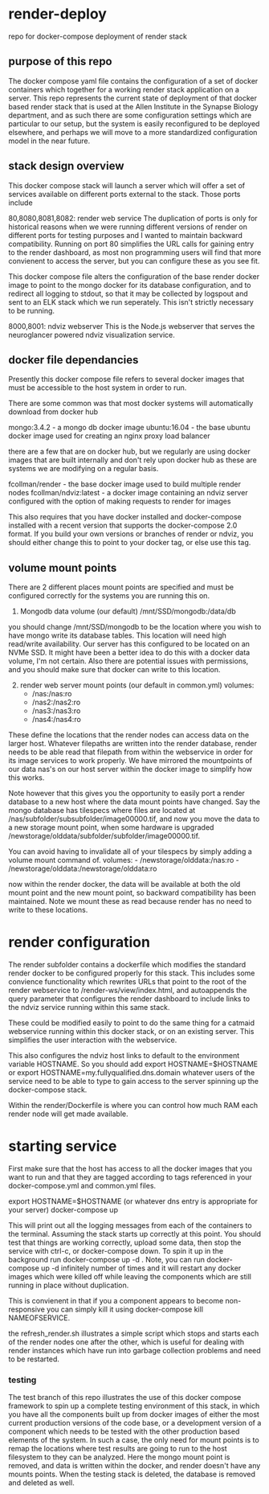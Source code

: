 # render-deploy
repo for docker-compose deployment of render stack

## purpose of this repo
The docker compose yaml file contains the configuration of a set of docker containers which together for a working render stack application on a server.  This repo represents the current state of deployment of that docker based render stack that is used at the Allen Institute in the Synapse Biology department, and as such there are some configuration settings which are particular to our setup, but the system is easily reconfigured to be deployed elsewhere, and perhaps we will move to a more standardized configuration model in the near future.

## stack design overview
This docker compose stack will launch a server which will offer a set of services available on different ports external to the stack.  Those ports include

80,8080,8081,8082: render web service
The duplication of ports is only for historical reasons when we were running different versions of render on different ports for testing purposes and I wanted to maintain backward compatibility.  Running on port 80 simplifies the URL calls for gaining entry to the render dashboard, as most non programming users will find that more convienent to access the server, but you can configure these as you see fit.

This docker compose file alters the configuration of the base render docker image to point to the mongo docker for its database configuration, and to redirect all logging to stdout, so that it may be collected by logspout and sent to an ELK stack which we run seperately.  This isn't strictly necessary to be running.

8000,8001: ndviz webserver
This is the Node.js webserver that serves the neuroglancer powered ndviz visualization service.

## docker file dependancies
Presently this docker compose file refers to several docker images that must be accessible to the host system in order to run. 

There are some common was that most docker systems will automatically download from docker hub

mongo:3.4.2 - a mongo db docker image
ubuntu:16.04 - the base ubuntu docker image used for creating an nginx proxy load balancer

there are a few that are on docker hub, but we regularly are using docker images that are built internally and don't rely upon docker hub as these are systems we are modifying on a regular basis.

fcollman/render - the base docker image used to build multiple render nodes
fcollman/ndviz:latest - a docker image containing an ndviz server configured with the option of making requests to render for images

This also requires that you have docker installed and docker-compose installed with a recent version that supports the docker-compose 2.0 format.  If you build your own versions or branches of render or ndviz, you should either change this to point to your docker tag, or else use this tag.

## volume mount points
There are 2 different places mount points are specified and must be configured correctly for the systems you are running this on.

1) Mongodb data volume
(our default)
/mnt/SSD/mongodb:/data/db

you should change /mnt/SSD/mongodb to be the location where you wish to have mongo write its database tables.  This location will need high read/write availability.  Our server has this configured to be located on an NVMe SSD.  It might have been a better idea to do this with a docker data volume, I'm not certain.  Also there are potential issues with permissions, and you should make sure that docker can write to this location.

2) render web server mount points
(our default in common.yml)
volumes:
    - /nas:/nas:ro
    - /nas2:/nas2:ro
    - /nas3:/nas3:ro
    - /nas4:/nas4:ro

These define the locations that the render nodes can access data on the larger host.  Whatever filepaths are written into the render database, render needs to be able read that filepath from within the webservice in order for its image services to work properly.  We have mirrored the mountpoints of our data nas's on our host server within the docker image to simplify how this works.  

Note however that this gives you the opportunity to easily port a render database to a new host where the data mount points have changed.  Say the mongo database has tilespecs where files are located at /nas/subfolder/subsubfolder/image00000.tif, and now you move the data to a new storage mount point, when some hardware is upgraded   /newstorage/olddata/subfolder/subfolder/image00000.tif.

You can avoid having to invalidate all of your tilespecs by simply adding a volume mount command of.
volumes:
    - /newstorage/olddata:/nas:ro
    - /newstorage/olddata:/newstorage/olddata:ro

now within the render docker, the data will be available at both the old mount point and the new mount point, so backward compatibility has been maintained.  Note we mount these as read because render has no need to write to these locations.

# render configuration
The render subfolder contains a dockerfile which modifies the standard render docker to be configured properly for this stack.   This includes some convience functionality which rewrites URLs that point to the root of the render webservice to /render-ws/view/index.html, and autoappends the query parameter that configures the render dashboard to include links to the ndviz service running within this same stack.  

These could be modified easily to point to do the same thing for a catmaid webservice running within this docker stack, or on an existing server.  This simplifies the user interaction with the webservice.

This also configures the ndviz host links to default to the environment variable HOSTNAME.  So you should add export HOSTNAME=$HOSTNAME or export HOSTNAME=my.fullyqualified.dns.domain
whatever users of the service need to be able to type to gain access to the server spinning up the docker-compose stack.

Within the render/Dockerfile is where you can control how much RAM each render node will get made available.  

# starting service
First make sure that the host has access to all the docker images that you want to run
and that they are tagged according to tags referenced in your docker-compose.yml and common.yml files.

export HOSTNAME=$HOSTNAME (or whatever dns entry is appropriate for your server)
docker-compose up

This will print out all the logging messages from each of the containers to the terminal.  Assuming the stack starts up correctly at this point. You should test that things are working correctly, upload some data, then stop the service with ctrl-c, or docker-compose down.  To spin it up in the background run
docker-compose up -d
.  Note, you can run docker-compose up -d infinitely number of times and it will restart any docker images which were killed off while leaving the components which are still running in place without duplication.

This is convienent in that if you a component appears to become non-responsive you can simply kill it using docker-compose kill NAMEOFSERVICE.

the refresh_render.sh illustrates a simple script which stops and starts each of the render nodes one after the other, which is useful for dealing with render instances which have run into garbage collection problems and need to be restarted.

### testing
The test branch of this repo illustrates the use of this docker compose framework to spin up a complete testing environment of this stack, in which you have all the components built up from docker images of either the most current production versions of the code base, or a development version of a component which needs to be tested with the other production based elements of the system.  In such a case, the only need for mount points is to remap the locations where test results are going to run to the host filesystem to they can be analyzed.  Here the mongo mount point is removed, and data is written within the docker, and render doesn't have any mounts points.  When the testing stack is deleted, the database is removed and deleted as well.